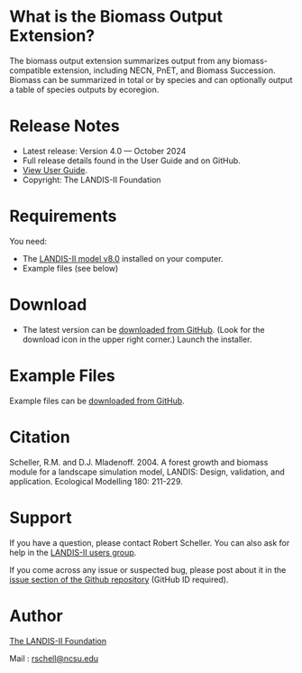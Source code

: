 # What is the Biomass Output Extension?

The biomass output extension summarizes output from any biomass-compatible extension, including NECN, PnET, and Biomass Succession. Biomass can be summarized in total or by species and can optionally output a table of species outputs by ecoregion.

# Release Notes

- Latest release: Version 4.0 — October 2024
- Full release details found in the User Guide and on GitHub.
- [View User Guide](https://github.com/LANDIS-II-Foundation/Extension-Output-Biomass/blob/master/docs/LANDIS-II%20Output%20Biomass%20v4.0%20User%20Guide.pdf).
- Copyright: The LANDIS-II Foundation

# Requirements

You need:

- The [LANDIS-II model v8.0](http://www.landis-ii.org/install) installed on your computer.
- Example files (see below)

# Download

- The latest version can be [downloaded from GitHub](https://github.com/LANDIS-II-Foundation/Extension-Output-Biomass/blob/master/deploy/installer/LANDIS-II-V8%20Output%20Biomass%204.0-setup.exe). (Look for the download icon in the upper right corner.) Launch the installer.

# Example Files

Example files can be [downloaded from GitHub](https://downgit.github.io/#/home?url=https://github.com/LANDIS-II-Foundation/Extension-Output-Biomass/tree/master/testings/version-tests/Core8-OutputBiomass4.0).

# Citation

 Scheller, R.M. and D.J. Mladenoff. 2004.  A forest growth and biomass module for a landscape simulation model, LANDIS: Design, validation, and application. Ecological Modelling 180: 211-229.

# Support

If you have a question, please contact Robert Scheller. 
You can also ask for help in the [LANDIS-II users group](http://www.landis-ii.org/users).

If you come across any issue or suspected bug, please post about it in the [issue section of the Github repository](https://github.com/LANDIS-II-Foundation/Extension-Output-Biomass/issues) (GitHub ID required).

# Author

[The LANDIS-II Foundation](http://www.landis-ii.org)

Mail : rschell@ncsu.edu
